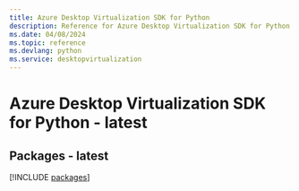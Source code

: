 ```yaml
---
title: Azure Desktop Virtualization SDK for Python
description: Reference for Azure Desktop Virtualization SDK for Python
ms.date: 04/08/2024
ms.topic: reference
ms.devlang: python
ms.service: desktopvirtualization
---
```

# Azure Desktop Virtualization SDK for Python - latest
## Packages - latest
[!INCLUDE [packages](desktop-virtualization-index.md)]